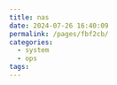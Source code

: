 ```yaml
---
title: nas
date: 2024-07-26 16:40:09
permalink: /pages/fbf2cb/
categories:
  - system
  - ops
tags:
---
```

